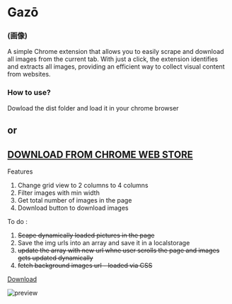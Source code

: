 # Gazō 
### (画像)

A simple Chrome extension that allows you to easily scrape and download all images from the current tab. With just a click, the extension identifies and extracts all images, providing an efficient way to collect visual content from websites.

### How to use? 
Dowload the dist folder and load it in your chrome browser


## or 

## [DOWNLOAD FROM CHROME WEB STORE](https://chrome.google.com/webstore/detail/g-a-z-o/dihhdmpfphldhiagcigcedlcnljkdcdo) 


Features

 1. Change grid view to 2 columns to 4 columns
 2. Filter images with min width
 3. Get total number of images in the page
 4. Download button to download images

 To do : 

  1. ~~Scape dynamically loaded pictures in the page~~
  2. Save the img urls into an array and save it in a localstorage
  3. ~~update the array with new url whne user scrolls the page and images gets updated dynamically~~
  4. ~~fetch background images url - loaded via CSS~~

[Download](https://github.com/black/Gazo/blob/main/extension-v.0.0.1.rar)

![preview](https://github.com/black/Gazo/blob/main/screen-capture.gif)

